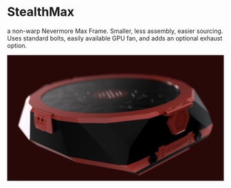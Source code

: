 # StealthMax
a non-warp Nevermore Max Frame. Smaller, less assembly, easier sourcing. Uses standard bolts, easily available GPU fan, and adds an optional exhaust option.

![StealthMax](./StealthMax.png)
